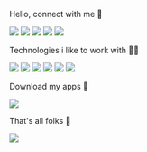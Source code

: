 Hello, connect with me :metal:

[<img src="https://img.shields.io/badge/Medium-000000?style=flat&logo=medium&logoColor=white">](https://eduardoreisdev.medium.com/)
[<img src="https://img.shields.io/badge/LinkedIn-000000?style=flat&logo=linkedin&logoColor=white">](https://www.linkedin.com/in/eduardoreisti/)
[<img src="https://img.shields.io/badge/GitHub-100000?style=flat&logo=github&logoColor=white">](https://github.com/EduardoReisDev)
[<img src="https://img.shields.io/badge/-Behance-black?style=flat&logo=behance&logoColor=white">](https://www.behance.net/eduardoreisdev)
[<img src="https://img.shields.io/badge/Xbox-%23000000.svg?style=flat&logo=xbox&logoColor=white">](https://account.xbox.com/pt-br/profile?gamertag=eduardreis2750)

Technologies i like to work with :man_technologist:

[<img src="https://img.shields.io/badge/C%23-%23000000.svg?style=flat&logo=c-sharp&logoColor=white">](https://docs.microsoft.com/pt-br/dotnet/csharp/)
[<img src="https://img.shields.io/badge/.NET-000000?style=flat&logo=.net&logoColor=white">](https://dotnet.microsoft.com/en-us/)
[<img src="https://img.shields.io/badge/.NET MAUI-000000?style=flat&logo=.net&logoColor=white">](https://dotnet.microsoft.com/en-us/apps/maui)
[<img src="https://img.shields.io/badge/Xamarin-000000?style=flat&logo=xamarin&logoColor=white">](https://docs.microsoft.com/pt-br/xamarin/)
[<img src="https://img.shields.io/badge/iOS-000000?style=flat&logo=ios&logoColor=white">](https://www.apple.com/br/ios/ios-15/)
[<img src="https://img.shields.io/badge/Android-000000?style=flat&logo=android&logoColor=white">](https://www.android.com/intl/pt-BR_br/)

Download my apps :calling:

[<img src="https://img.shields.io/badge/Google_Play-000000?style=flat&logo=google-play&logoColor=white">](https://play.google.com/store/apps/developer?id=eduardoreisdev)

That's all folks :wave:

![](https://komarev.com/ghpvc/?username=eduardoreisdev&color=000000&style=flat)
